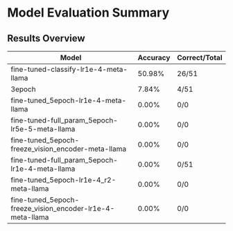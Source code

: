 # Model Evaluation Summary

## Results Overview

| Model | Accuracy | Correct/Total |
|-------|-----------|---------------|
| fine-tuned-classify-lr1e-4-meta-llama | 50.98% | 26/51 |
| 3epoch | 7.84% | 4/51 |
| fine-tuned_5epoch-lr1e-4-meta-llama | 0.00% | 0/0 |
| fine-tuned-full_param_5epoch-lr5e-5-meta-llama | 0.00% | 0/0 |
| fine-tuned_5epoch-freeze_vision_encoder-meta-llama | 0.00% | 0/0 |
| fine-tuned-full_param_5epoch-lr1e-4-meta-llama | 0.00% | 0/51 |
| fine-tuned_5epoch-lr1e-4_r2-meta-llama | 0.00% | 0/0 |
| fine-tuned_5epoch-freeze_vision_encoder-lr1e-4-meta-llama | 0.00% | 0/0 |
